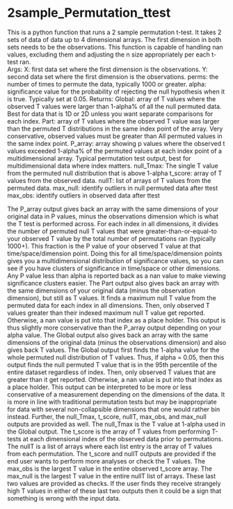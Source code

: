 # 2sample_Permutation_ttest
This is a python function that runs a 2 sample permutation t-test. It takes 2 sets of data of data up to 4 dimensional arrays. The first dimension in both sets needs to be the observations. This function is capable of handling nan values, excluding them and adjusting the n size appropriately per each t-test ran.       
   Args:
        X: first data set where the first dimension is the observations.
        Y: second data set where the first dimension is the observations.
        perms:  the number of times to permute the data, typically 1000 or greater.
        alpha: significance value for the probability of rejecting the null hypothesis
            when it is true. Typically set at 0.05.
    Returns: 
        Global: array of T values where the observed T values were larger than 1-alpha% of 
            all the null permuted data. Best for data that is 1D or 2D unless 
            you want separate comparisons for each index. 
        Part: array of T values where the observed T value was larger than the permuted
            T distributions in the same index point of the array. Very conservative, observed 
            values must be greater than All permuted values in the same index point.
        P_array: array showing p values where the observed t values exceeded 1-alpha% 
            of the permuted values at each index point of a multidimensional array. 
            Typical permutation test output, best for multidimensional data where index matters. 
        null_Tmax: The single T value from the permuted null distribution that is above 1-alpha 
        t_score: array of T values from the observed data.
        nullT: list of arrays of T values from the permuted data.
        max_null: identify outliers in null permuted data after ttest
        max_obs: identify outliers in observed data after ttest

The P_array output gives back an array with the same dimensions of your original data in P values, minus the observations dimension which is what the T test is performed across. For each index in all dimensions, it divides the number of permuted null T values that were greater-than-or-equal-to your observed T value by the total number of permutations ran (typically 1000+). This fraction is the P value of your observed T value at that time/space/dimension point. Doing this for all time/space/dimension points gives you a multidimensional distribution of significance values, so you can see if you have clusters of significance in time/space or other dimensions. Any P value less than alpha is reported back as a nan value to make viewing significance clusters easier. 
	The Part output also gives back an array with the same dimensions of your original data (minus the observation dimension), but still as T values. It finds a maximum null T value from the permuted data for each index in all dimensions. Then, only observed T values greater than their indexed maximum null T value get reported. Otherwise, a nan value is put into that index as a place holder. This output is thus slightly more conservative than the P_array output depending on your alpha value.
	The Global output also gives back an array with the same dimensions of the original data (minus the observations dimension) and also gives back T values. The Global output first finds the 1-alpha value for the whole permuted null distribution of T values. Thus, if alpha = 0.05, then this output finds the null permuted T value that is in the 95th percentile of the entire dataset regardless of index. Then, only observed T values that are greater than it get reported. Otherwise, a nan value is put into that index as a place holder. This output can be interpreted to be more or less conservative of a measurement depending on the dimensions of the data. It is more in line with traditional permutation tests but may be inappropriate for data with several non-collapsible dimensions that one would rather bin instead. 
	Further, the null_Tmax, t_score, nullT, max_obs, and max_null outputs are provided as well. The null_Tmax is the T value at 1-alpha used in the Global output. The t_score is the array of T values from performing T-tests at each dimensional index of the observed data prior to permutations. The nullT is a list of arrays where each list entry is the array of T values from each permutation. The t_score and nullT outputs are provided if the end user wants to perform more analyses or check the T values. The max_obs is the largest T value in the entire observed t_score array. The max_null is the largest T value in the entire nullT list of arrays. These last two values are provided as checks. If the user finds they receive strangely high T values in either of these last two outputs then it could be a sign that something is wrong with the input data.
